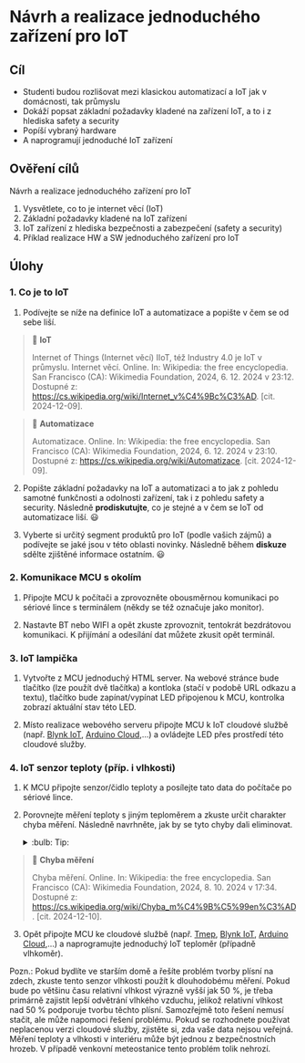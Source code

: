 [Co dodělat ]: #
[nic ]: #




# Návrh a realizace jednoduchého zařízení pro IoT

## Cíl

- Studenti budou rozlišovat mezi klasickou automatizací a IoT jak v domácnosti, tak průmyslu
- Dokáží popsat základní požadavky kladené na zařízení IoT, a to i z hlediska safety a security
- Popíší vybraný hardware
- A naprogramují jednoduché IoT zařízení

## Ověření cílů

Návrh a realizace jednoduchého zařízení pro IoT

1. Vysvětlete, co to je internet věcí (IoT) 
2. Základní požadavky kladené na IoT zařízení
3. IoT zařízení z hlediska bezpečnosti a zabezpečení (safety a security)
4. Příklad realizace HW a SW jednoduchého zařízení pro IoT

## Úlohy

### 1. Co je to IoT

1. Podívejte se níže na definice IoT a automatizace a popište v čem se od sebe liší. 

> :key: **IoT**
>
> Internet of Things (Internet věcí)
> IIoT, též Industry 4.0 je IoT v průmyslu.
> Internet věcí. Online. In: Wikipedia: the free encyclopedia. San Francisco (CA): Wikimedia Foundation, 2024, 6. 12. 2024 v 23:12. Dostupné z: https://cs.wikipedia.org/wiki/Internet_v%C4%9Bc%C3%AD. [cit. 2024-12-09].

> :key: **Automatizace**
>
> Automatizace. Online. In: Wikipedia: the free encyclopedia. San Francisco (CA): Wikimedia Foundation, 2024, 6. 12. 2024 v 23:10. Dostupné z: https://cs.wikipedia.org/wiki/Automatizace. [cit. 2024-12-09].

2. Popište základní požadavky na IoT a automatizaci a to jak z pohledu samotné funkčnosti a odolnosti zařízení, tak i z pohledu safety a security. Následně **prodiskutujte**, co je stejné a v čem se IoT od automatizace liší. :smiley:

3. Vyberte si určitý segment produktů pro IoT (podle vašich zájmů) a podívejte se jaké jsou v této oblasti novinky. Následně během **diskuze** sdělte zjištěné informace ostatním. :smiley:


### 2. Komunikace MCU s okolím

1. Připojte MCU k počítači a zprovozněte obousměrnou komunikaci po sériové lince s terminálem (někdy se též označuje jako monitor). 

2. Nastavte BT nebo WIFI a opět zkuste zprovoznit, tentokrát bezdrátovou komunikaci. K přijímání a odesílání dat můžete zkusit opět terminál. 


### 3. IoT lampička

1. Vytvořte z MCU jednoduchý HTML server. Na webové stránce bude tlačítko (lze použít dvě tlačítka) a kontloka (stačí v podobě URL odkazu a textu), tlačítko bude zapínat/vypínat LED připojenou k MCU, kontrolka zobrazí aktuální stav této LED. 

2. Místo realizace webového serveru připojte MCU k IoT cloudové službě (např. [Blynk IoT](https://blynk.io/), [Arduino Cloud](https://www.arduino.cc/),...) a ovládejte LED přes prostředí této cloudové služby.


### 4. IoT senzor teploty (příp. i vlhkosti)

1. K MCU připojte senzor/čidlo teploty a posílejte tato data do počítače po sériové lince.

2. Porovnejte měření teploty s jiným teploměrem a zkuste určit charakter chyba měření. Následně navrhněte, jak by se tyto chyby dali eliminovat.

    <details>
        <summary> :bulb: Tip: </summary>
            Pro porovnání bude potřeba změřit více hodnot a sestavit graf. Čím větší rozsah senzoru/čidla je proměřen, tím budou některé druhy chyb viditelnější. Podobně to platí i o počtu naměřených hodnot. Některé druhy chyb se dají eleminovat např. přičtením/odečtením konstanty, jiné mají charakter matematické funkce, další chyby se dají odstranit stálejším měřícím prostředím, eliminováním vnějších vlivů, a některé chyby nelze v našich podmínkách eliminovat vůbec.
    </details>

> :key: **Chyba měření**
>
> Chyba měření. Online. In: Wikipedia: the free encyclopedia. San Francisco (CA): Wikimedia Foundation, 2024, 8. 10. 2024 v 17:34. Dostupné z: https://cs.wikipedia.org/wiki/Chyba_m%C4%9B%C5%99en%C3%AD. [cit. 2024-12-10].

3. Opět připojte MCU ke cloudové službě (např. [Tmep](https://tmep.cz/), [Blynk IoT](https://blynk.io/), [Arduino Cloud](https://www.arduino.cc/),...) a naprogramujte jednoduchý IoT teploměr (případně vlhkoměr). 

Pozn.: Pokud bydlíte ve starším domě a řešíte problém tvorby plísní na zdech, zkuste tento senzor vlhkosti použít k dlouhodobému měření. Pokud bude po většinu času relativní vlhkost výrazně vyšší jak 50 %, je třeba primárně zajistit lepší odvětrání vlhkého vzduchu, jelikož relativní vlhkost nad 50 % podporuje tvorbu těchto plísní. Samozřejmě toto řešení nemusí stačit, ale může napomoci řešení problému.
Pokud se rozhodnete používat neplacenou verzi cloudové služby, zjistěte si, zda vaše data nejsou veřejná. Měření teploty a vlhkosti v interiéru může být jednou z bezpečnostních hrozeb.
V případě venkovní meteostanice tento problém tolik nehrozí.